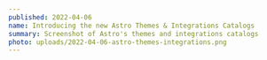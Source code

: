 ```yaml
---
published: 2022-04-06
name: Introducing the new Astro Themes & Integrations Catalogs
summary: Screenshot of Astro's themes and integrations catalogs
photo: uploads/2022-04-06-astro-themes-integrations.png
---
```

